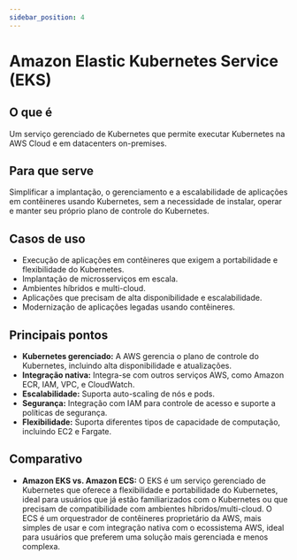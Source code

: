 ```yaml
---
sidebar_position: 4
---
```


# Amazon Elastic Kubernetes Service (EKS)

## O que é
Um serviço gerenciado de Kubernetes que permite executar Kubernetes na AWS Cloud e em datacenters on-premises.

## Para que serve
Simplificar a implantação, o gerenciamento e a escalabilidade de aplicações em contêineres usando Kubernetes, sem a necessidade de instalar, operar e manter seu próprio plano de controle do Kubernetes.

## Casos de uso
- Execução de aplicações em contêineres que exigem a portabilidade e flexibilidade do Kubernetes.
- Implantação de microsserviços em escala.
- Ambientes híbridos e multi-cloud.
- Aplicações que precisam de alta disponibilidade e escalabilidade.
- Modernização de aplicações legadas usando contêineres.

## Principais pontos
- **Kubernetes gerenciado:** A AWS gerencia o plano de controle do Kubernetes, incluindo alta disponibilidade e atualizações.
- **Integração nativa:** Integra-se com outros serviços AWS, como Amazon ECR, IAM, VPC, e CloudWatch.
- **Escalabilidade:** Suporta auto-scaling de nós e pods.
- **Segurança:** Integração com IAM para controle de acesso e suporte a políticas de segurança.
- **Flexibilidade:** Suporta diferentes tipos de capacidade de computação, incluindo EC2 e Fargate.

## Comparativo
- **Amazon EKS vs. Amazon ECS:** O EKS é um serviço gerenciado de Kubernetes que oferece a flexibilidade e portabilidade do Kubernetes, ideal para usuários que já estão familiarizados com o Kubernetes ou que precisam de compatibilidade com ambientes híbridos/multi-cloud. O ECS é um orquestrador de contêineres proprietário da AWS, mais simples de usar e com integração nativa com o ecossistema AWS, ideal para usuários que preferem uma solução mais gerenciada e menos complexa. 